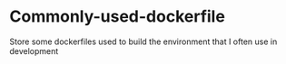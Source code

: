 # Commonly-used-dockerfile
Store some dockerfiles used to build the environment that I often use in development
